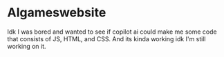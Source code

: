 # AIgameswebsite
Idk I was bored and wanted to see if copilot ai could make me some code that consists of JS, HTML, and CSS. And its kinda working idk I'm still working on it. 
